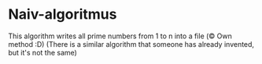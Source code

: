 # Naiv-algoritmus
This algorithm writes all prime numbers from 1 to n into a file (© Own method :D)
(There is a similar algorithm that someone has already invented, but it's not the same)
